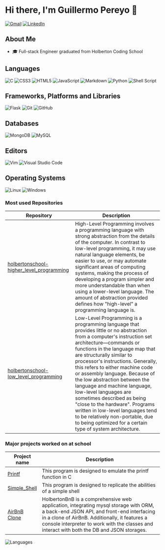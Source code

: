 # Hi there, I'm Guillermo Pereyo 👋

[![Gmail](https://img.shields.io/badge/Gmail-D14836?style=for-the-badge&logo=gmail&logoColor=white)](mailto:gpereyo@gmail.com)
[![LinkedIn](https://img.shields.io/badge/linkedin-%230077B5.svg?style=for-the-badge&logo=linkedin&logoColor=white)](www.linkedin.com/in/guillermo-pereyo)


## About Me

*  🎓 Full-stack Engineer graduated from Holberton Coding School


## Languages

![C](https://img.shields.io/badge/c-%2300599C.svg?style=for-the-badge&logo=c&logoColor=white)
![CSS3](https://img.shields.io/badge/css3-%231572B6.svg?style=for-the-badge&logo=css3&logoColor=white)
![HTML5](https://img.shields.io/badge/html5-%23E34F26.svg?style=for-the-badge&logo=html5&logoColor=white)
![JavaScript](https://img.shields.io/badge/javascript-%23323330.svg?style=for-the-badge&logo=javascript&logoColor=%23F7DF1E)
![Markdown](https://img.shields.io/badge/markdown-%23000000.svg?style=for-the-badge&logo=markdown&logoColor=white)
![Python](https://img.shields.io/badge/python-3670A0?style=for-the-badge&logo=python&logoColor=ffdd54)
![Shell Script](https://img.shields.io/badge/shell_script-%23121011.svg?style=for-the-badge&logo=gnu-bash&logoColor=white)

## Frameworks, Platforms and Libraries

![Flask](https://img.shields.io/badge/flask-%23000.svg?style=for-the-badge&logo=flask&logoColor=white)
![Git](https://img.shields.io/badge/git-%23F05033.svg?style=for-the-badge&logo=git&logoColor=white)
![GitHub](https://img.shields.io/badge/github-%23121011.svg?style=for-the-badge&logo=github&logoColor=white)

## Databases

![MongoDB](https://img.shields.io/badge/MongoDB-%234ea94b.svg?style=for-the-badge&logo=mongodb&logoColor=white)
![MySQL](https://img.shields.io/badge/mysql-%2300f.svg?style=for-the-badge&logo=mysql&logoColor=white)

## Editors

![Vim](https://img.shields.io/badge/VIM-%2311AB00.svg?style=for-the-badge&logo=vim&logoColor=white)
![Visual Studio Code](https://img.shields.io/badge/Visual%20Studio%20Code-0078d7.svg?style=for-the-badge&logo=visual-studio-code&logoColor=white)

## Operating Systems

![Linux](https://img.shields.io/badge/Linux-FCC624?style=for-the-badge&logo=linux&logoColor=black)
![Windows](https://img.shields.io/badge/Windows-0078D6?style=for-the-badge&logo=windows&logoColor=white)

### Most used Repositories

| Repository | Description |
| --- | --- |
| [holbertonschool-higher_level_programming](https://github.com/GuilleP2018/holbertonschool-higher_level_programming) | High-Level Programming involves a programming language with strong abstraction from the details of the computer. In contrast to low-level programming, it may use natural language elements, be easier to use, or may automate significant areas of computing systems, making the process of developing a program simpler and more understandable than when using a lower-level language. The amount of abstraction provided defines how "high-level" a programming language is. |
| [holbertonschool-low_level_programming](https://github.com/GuilleP2018/holbertonschool-low_level_programming) | Low-Level Programming is a programming language that provides little or no abstraction from a computer's instruction set architecture—commands or functions in the language map that are structurally similar to processor's instructions. Generally, this refers to either machine code or assembly language. Because of the low abstraction between the language and machine language, low-level languages are sometimes described as being "close to the hardware". Programs written in low-level languages tend to be relatively non-portable, due to being optimized for a certain type of system architecture. |

### Major projects worked on at school
  
| Project name | Description |
| --- | --- |
|[Printf](https://github.com/GuilleP2018/holbertonschool-printf)| This program is designed to emulate the printf function in C |
|[Simple_Shell](https://github.com/GuilleP2018/holbertonschool-simple_shell)| This program is designed to replicate the abilities of a simple shell |
|[AirBnB Clone](https://github.com/JRMC-PR/holbertonschool-AirBnB_clone_v4)| HolbertonBnB is a comprehensive web application, integrating mysql storage with ORM, a back-end JSON API, and front-end interfacing in a clone of AirBnB. Additionally, it features a console interpreter to work with the classes and interact with both the DB and JSON storages. |

![Languages](https://github-readme-stats.vercel.app/api/top-langs?username=GuilleP2018&show_icons=true&locale=en&layout=compact&theme=radical)
